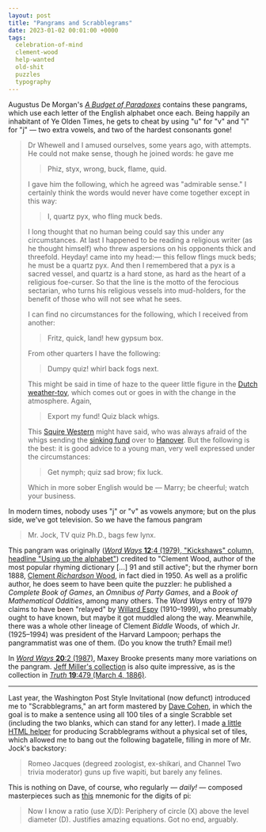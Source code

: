 ```yaml
---
layout: post
title: "Pangrams and Scrabblegrams"
date: 2023-01-02 00:01:00 +0000
tags:
  celebration-of-mind
  clement-wood
  help-wanted
  old-shit
  puzzles
  typography
---
```


Augustus De Morgan's [_A Budget of Paradoxes_](https://books.google.com/books?id=kfPuAAAAMAAJ&pg=PA273)
contains these pangrams,
which use each letter of the English alphabet once each. Being happily
an inhabitant of Ye Olden Times, he gets to cheat by using "u" for "v"
and "i" for "j" — two extra vowels, and two of the hardest consonants
gone!

> Dr Whewell and I amused ourselves, some years ago, with attempts.
> He could not make sense, though he joined words: he gave me
>
> > Phiz, styx, wrong, buck, flame, quid.
>
> I gave him the following, which he agreed was "admirable sense."
> I certainly think the words would never have come together except
> in this way:
>
> > I, quartz pyx, who fling muck beds.
>
> I long thought that no human being could say this under any circumstances.
> At last I happened to be reading a religious writer (as he thought himself)
> who threw aspersions on his opponents thick and threefold. Heyday! came into
> my head:— this fellow flings muck beds; he must be a quartz pyx.
> And then I remembered that a pyx is a sacred vessel, and quartz is a hard stone,
> as hard as the heart of a religious foe-curser. So that the line is the motto
> of the ferocious sectarian, who turns his religious vessels into mud-holders,
> for the benefit of those who will not see what he sees.
>
> I can find no circumstances for the following, which I received from another:
>
> > Fritz, quick, land! hew gypsum box.
>
> From other quarters I have the following:
>
> > Dumpy quiz! whirl back fogs next.
>
> This might be said in time of haze to the queer little figure in
> the [Dutch weather-toy](https://en.wikipedia.org/wiki/Weather_house),
> which comes out or goes in with the change in the atmosphere. Again,
>
> > Export my fund! Quiz black whigs.
>
> This [Squire Western](https://books.google.com/books?id=NSwRAAAAYAAJ&pg=PA294)
> might have said, who was always afraid of the whigs sending the
> [sinking fund](https://en.wikipedia.org/wiki/Sinking_fund) over to
> [Hanover](https://en.wikipedia.org/wiki/Electorate_of_Hanover).
> But the following is the best: it is good advice to a young man,
> very well expressed under the circumstances:
>
> > Get nymph; quiz sad brow; fix luck.
>
> Which in more sober English would be — Marry; be cheerful; watch your business.

In modern times, nobody uses "j" or "v" as vowels anymore; but on the plus side,
we've got television. So we have the famous pangram

> Mr. Jock, TV quiz Ph.D., bags few lynx.

This pangram was originally ([_Word Ways_ <b>12</b>:4 (1979), "Kickshaws" column, headline "Using up the alphabet"](https://digitalcommons.butler.edu/wordways/vol12/iss4/16/))
credited to "Clement Wood, author of the most popular rhyming dictionary [...] 91 and still active";
but the rhymer born 1888, [Clement _Richardson_ Wood](https://en.wikipedia.org/wiki/Clement_Wood),
in fact died in 1950. As well as a prolific author, he does seem to have been quite the puzzler: he published
a _Complete Book of Games_, an _Omnibus of Party Games_, and a _Book of Mathematical Oddities_, among many others.
The _Word Ways_ entry of 1979 claims to have been "relayed" by [Willard Espy](https://en.wikipedia.org/wiki/Willard_R._Espy) (1910–1999),
who presumably ought to have known, but maybe it got muddled along the way.
Meanwhile, there was a whole other lineage of Clement _Biddle_ Woods, of which Jr. (1925–1994)
was president of the Harvard Lampoon; perhaps the pangrammatist was one of them.
(Do you know the truth? Email me!)

In [_Word Ways_ <b>20</b>:2 (1987)](https://digitalcommons.butler.edu/wordways/vol20/iss2/11/),
Maxey Brooke presents many more variations on the pangram.
[Jeff Miller's collection](https://jeff560.tripod.com/words9.html) is also quite impressive,
as is the collection in [_Truth_ <b>19</b>:479 (March 4, 1886)](https://books.google.com/books?id=e6Y6AQAAMAAJ&pg=PA353).

----

Last year, the Washington Post Style Invitational (now defunct) introduced me to
"Scrabblegrams," an art form mastered by [Dave Cohen](https://davesscrabblegrams.com/),
in which the goal is to make a sentence using all 100 tiles of a single Scrabble set (including the two
blanks, which can stand for any letter). I made [a little HTML helper](https://quuxplusone.github.io/Scrabblegrams/)
for producing Scrabblegrams without a physical set of tiles, which allowed me to bang out
the following bagatelle, filling in more of Mr. Jock's backstory:

> Romeo Jacques (degreed zoologist, ex-shikari, and Channel Two trivia moderator) guns up five wapiti, but barely any felines.

This is nothing on Dave, of course, who regularly — _daily!_ — composed masterpieces
such as [this](https://davesscrabblegrams.com/451835433) mnemonic for the digits of pi:

> Now I know a ratio (use X/D):
> Periphery of circle (X) above the level diameter (D).
> Justifies amazing equations.
> Got no end, arguably.
